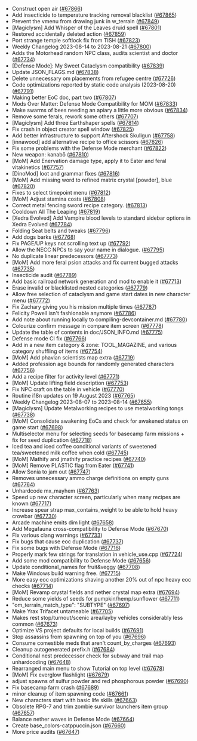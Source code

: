 * Construct open air ([#67866](https://github.com/CleverRaven/Cataclysm-DDA/pull/67866))
* Add insecticide to temperature tracking removal blacklist ([#67865](https://github.com/CleverRaven/Cataclysm-DDA/pull/67865))
* Prevent the vmenu from drawing junk in w_terrain ([#67849](https://github.com/CleverRaven/Cataclysm-DDA/pull/67849))
* [Magiclysm] Add Whisper of the Leaves druid spell ([#67801](https://github.com/CleverRaven/Cataclysm-DDA/pull/67801))
* Restored accidentally deleted action ([#67859](https://github.com/CleverRaven/Cataclysm-DDA/pull/67859))
* Port strange temple softlock fix from TISH ([#67823](https://github.com/CleverRaven/Cataclysm-DDA/pull/67823))
* Weekly Changelog 2023-08-14 to 2023-08-21 ([#67800](https://github.com/CleverRaven/Cataclysm-DDA/pull/67800))
* Adds the Motorhead random NPC class, audits scientist and doctor ([#67734](https://github.com/CleverRaven/Cataclysm-DDA/pull/67734))
* [Defense Mode]: My Sweet Cataclysm compatibility ([#67839](https://github.com/CleverRaven/Cataclysm-DDA/pull/67839))
* Update JSON_FLAGS.md ([#67838](https://github.com/CleverRaven/Cataclysm-DDA/pull/67838))
* Delete unnecessary om placements from refugee centre ([#67726](https://github.com/CleverRaven/Cataclysm-DDA/pull/67726))
* Code optimizations reported by static code analysis (2023-08-20) ([#67791](https://github.com/CleverRaven/Cataclysm-DDA/pull/67791))
* Making better EoC doc, part two ([#67807](https://github.com/CleverRaven/Cataclysm-DDA/pull/67807))
* Mods Over Matter: Defense Mode Compatibility for MOM ([#67833](https://github.com/CleverRaven/Cataclysm-DDA/pull/67833))
* Make swarms of bees needing an apiary a little more obvious ([#67834](https://github.com/CleverRaven/Cataclysm-DDA/pull/67834))
* Remove some ferals, rework some others ([#67707](https://github.com/CleverRaven/Cataclysm-DDA/pull/67707))
* [Magiclysm] Add three Earthshaper spells ([#67814](https://github.com/CleverRaven/Cataclysm-DDA/pull/67814))
* Fix crash in object creator spell window ([#67825](https://github.com/CleverRaven/Cataclysm-DDA/pull/67825))
* Add better infrastructure to support Aftershock Skullgun ([#67758](https://github.com/CleverRaven/Cataclysm-DDA/pull/67758))
* [innawood] add alternative recipe to office scissors ([#67826](https://github.com/CleverRaven/Cataclysm-DDA/pull/67826))
* Fix some problems with the Defense Mode merchant ([#67822](https://github.com/CleverRaven/Cataclysm-DDA/pull/67822))
* New weapon: kanabō ([#67810](https://github.com/CleverRaven/Cataclysm-DDA/pull/67810))
* [MoM] Add Enervation damage type, apply it to Eater and feral vitakinetics ([#67757](https://github.com/CleverRaven/Cataclysm-DDA/pull/67757))
* [DinoMod] loot and grammar fixes ([#67816](https://github.com/CleverRaven/Cataclysm-DDA/pull/67816))
* [MoM] Add missing word to refined matrix crystal [powder], blue ([#67820](https://github.com/CleverRaven/Cataclysm-DDA/pull/67820))
* Fixes to select timepoint menu ([#67812](https://github.com/CleverRaven/Cataclysm-DDA/pull/67812))
* [MoM] Adjust stamina costs ([#67808](https://github.com/CleverRaven/Cataclysm-DDA/pull/67808))
* Correct metal fencing sword recipe category. ([#67813](https://github.com/CleverRaven/Cataclysm-DDA/pull/67813))
* Cooldown All The Leaping ([#67819](https://github.com/CleverRaven/Cataclysm-DDA/pull/67819))
* [Xedra Evolved] Add Vampire blood levels to standard sidebar options in Xedra Evolved ([#67784](https://github.com/CleverRaven/Cataclysm-DDA/pull/67784))
* Folding Seat belts and tweaks ([#67796](https://github.com/CleverRaven/Cataclysm-DDA/pull/67796))
* Add dogs barks ([#67768](https://github.com/CleverRaven/Cataclysm-DDA/pull/67768))
* Fix PAGE/UP keys not scrolling text up ([#67792](https://github.com/CleverRaven/Cataclysm-DDA/pull/67792))
* Allow the NECC NPCs to say your name in dialogue. ([#67795](https://github.com/CleverRaven/Cataclysm-DDA/pull/67795))
* No duplicate linear predecessors ([#67773](https://github.com/CleverRaven/Cataclysm-DDA/pull/67773))
* [MoM] Add more feral psion attacks and fix current bugged attacks ([#67735](https://github.com/CleverRaven/Cataclysm-DDA/pull/67735))
* Insecticide audit ([#67789](https://github.com/CleverRaven/Cataclysm-DDA/pull/67789))
*  Add basic railroad network generation and mod to enable it ([#67713](https://github.com/CleverRaven/Cataclysm-DDA/pull/67713))
* Erase invalid or blacklisted nested categories ([#67779](https://github.com/CleverRaven/Cataclysm-DDA/pull/67779))
* Allow free selection of cataclysm and game start dates in new character menu ([#67772](https://github.com/CleverRaven/Cataclysm-DDA/pull/67772))
* Fix Zachary giving you his mission multiple times ([#67787](https://github.com/CleverRaven/Cataclysm-DDA/pull/67787))
* Felicity Powell isn't fashionable anymore ([#67786](https://github.com/CleverRaven/Cataclysm-DDA/pull/67786))
* Add note about running locally to compiling-devcontainer.md ([#67780](https://github.com/CleverRaven/Cataclysm-DDA/pull/67780))
* Colourize confirm message in compare item screen ([#67778](https://github.com/CleverRaven/Cataclysm-DDA/pull/67778))
* Update the table of contents in doc/JSON_INFO.md ([#67775](https://github.com/CleverRaven/Cataclysm-DDA/pull/67775))
* Defense mode CI fix ([#67766](https://github.com/CleverRaven/Cataclysm-DDA/pull/67766))
* Add in a new item category & zone: TOOL_MAGAZINE, and various category shuffling of items ([#67754](https://github.com/CleverRaven/Cataclysm-DDA/pull/67754))
* [MoM] Add phavian scientists map extra ([#67719](https://github.com/CleverRaven/Cataclysm-DDA/pull/67719))
* Added profession age bounds for randomly generated characters ([#67756](https://github.com/CleverRaven/Cataclysm-DDA/pull/67756))
* Add a recipe filter for activity level ([#67771](https://github.com/CleverRaven/Cataclysm-DDA/pull/67771))
* [MoM] Update lifting field description ([#67753](https://github.com/CleverRaven/Cataclysm-DDA/pull/67753))
* Fix NPC craft on the table in vehicle ([#67770](https://github.com/CleverRaven/Cataclysm-DDA/pull/67770))
* Routine i18n updates on 19 August 2023 ([#67765](https://github.com/CleverRaven/Cataclysm-DDA/pull/67765))
* Weekly Changelog 2023-08-07 to 2023-08-14 ([#67655](https://github.com/CleverRaven/Cataclysm-DDA/pull/67655))
* [Magiclysm] Update Metalworking recipes to use metalworking tongs ([#67738](https://github.com/CleverRaven/Cataclysm-DDA/pull/67738))
* [MoM] Consolidate awakening EoCs and check for awakened status on game start ([#67698](https://github.com/CleverRaven/Cataclysm-DDA/pull/67698))
* Multiselector menu for selecting seeds for basecamp farm missions + fix for seed duplication ([#67718](https://github.com/CleverRaven/Cataclysm-DDA/pull/67718))
* Iced tea and iced coffee conditional variants of sweetened tea/sweetened milk coffee when cold ([#67745](https://github.com/CleverRaven/Cataclysm-DDA/pull/67745))
* [MoM] Mathify and jmathify practice recipes ([#67740](https://github.com/CleverRaven/Cataclysm-DDA/pull/67740))
* [MoM] Remove PLASTIC flag from Eater ([#67741](https://github.com/CleverRaven/Cataclysm-DDA/pull/67741))
* Allow Sonia to jam out ([#67747](https://github.com/CleverRaven/Cataclysm-DDA/pull/67747))
* Removes unnecessary ammo charge definitions on empty guns ([#67764](https://github.com/CleverRaven/Cataclysm-DDA/pull/67764))
* Unhardcode mx_mayhem ([#67763](https://github.com/CleverRaven/Cataclysm-DDA/pull/67763))
* Speed up new character screen, particularly when many recipes are known ([#67717](https://github.com/CleverRaven/Cataclysm-DDA/pull/67717))
* Increase spear strap max_contains_weight to be able to hold heavy crowbar ([#67730](https://github.com/CleverRaven/Cataclysm-DDA/pull/67730))
* Arcade machine emits dim light ([#67658](https://github.com/CleverRaven/Cataclysm-DDA/pull/67658))
* Add Megafauna cross-compatibility to Defense Mode ([#67670](https://github.com/CleverRaven/Cataclysm-DDA/pull/67670))
* FIx various clang warnings ([#67733](https://github.com/CleverRaven/Cataclysm-DDA/pull/67733))
* Fix bugs that cause eoc duplication ([#67737](https://github.com/CleverRaven/Cataclysm-DDA/pull/67737))
* Fix some bugs with Defense Mode ([#67716](https://github.com/CleverRaven/Cataclysm-DDA/pull/67716))
* Properly mark few strings for translation in vehicle_use.cpp ([#67724](https://github.com/CleverRaven/Cataclysm-DDA/pull/67724))
* Add some mod compatibility to Defense Mode ([#67656](https://github.com/CleverRaven/Cataclysm-DDA/pull/67656))
* Update conditional_names for fruit&veggy ([#67708](https://github.com/CleverRaven/Cataclysm-DDA/pull/67708))
* Make Windows build warning free. ([#67715](https://github.com/CleverRaven/Cataclysm-DDA/pull/67715))
* More easy eoc optimizations shaving another 20% out of npc heavy eoc checks ([#67714](https://github.com/CleverRaven/Cataclysm-DDA/pull/67714))
* [MoM] Revamp crystal fields and nether crystal map extra ([#67694](https://github.com/CleverRaven/Cataclysm-DDA/pull/67694))
* Reduce some yields of seeds for pumpkin/hemp/sunflower ([#67711](https://github.com/CleverRaven/Cataclysm-DDA/pull/67711))
* "om_terrain_match_type": "SUBTYPE" ([#67697](https://github.com/CleverRaven/Cataclysm-DDA/pull/67697))
* Make Yrax Trifacet untameable ([#67705](https://github.com/CleverRaven/Cataclysm-DDA/pull/67705))
* Makes rest stop/turnout/scenic area/layby vehicles considerably less common ([#67673](https://github.com/CleverRaven/Cataclysm-DDA/pull/67673))
* Optimize VS project defaults for local builds ([#67691](https://github.com/CleverRaven/Cataclysm-DDA/pull/67691))
* Stop assassins from spawning on top of you ([#67696](https://github.com/CleverRaven/Cataclysm-DDA/pull/67696))
* Consume comestible meds that aren't count_by_charges ([#67693](https://github.com/CleverRaven/Cataclysm-DDA/pull/67693))
* Cleanup autogenerated prefix.h ([#67684](https://github.com/CleverRaven/Cataclysm-DDA/pull/67684))
* Conditional nest predecessor check for subway and trail map unhardcoding ([#67648](https://github.com/CleverRaven/Cataclysm-DDA/pull/67648))
* Rearranged main menu to show Tutorial on top level ([#67678](https://github.com/CleverRaven/Cataclysm-DDA/pull/67678))
* [MoM] Fix everglow flashlight ([#67679](https://github.com/CleverRaven/Cataclysm-DDA/pull/67679))
* adjust spawns of sulfur powder and red phosphorous powder ([#67690](https://github.com/CleverRaven/Cataclysm-DDA/pull/67690))
* Fix basecamp farm crash ([#67689](https://github.com/CleverRaven/Cataclysm-DDA/pull/67689))
* minor cleanup of item spawning code ([#67661](https://github.com/CleverRaven/Cataclysm-DDA/pull/67661))
* New characters start with basic life skills ([#67663](https://github.com/CleverRaven/Cataclysm-DDA/pull/67663))
* Obsolete RPG-7 and trim zombie survivor launchers item group ([#67657](https://github.com/CleverRaven/Cataclysm-DDA/pull/67657))
* Balance nether waves in Defense Mode ([#67664](https://github.com/CleverRaven/Cataclysm-DDA/pull/67664))
* Create base_colors-catppuccin.json ([#67660](https://github.com/CleverRaven/Cataclysm-DDA/pull/67660))
* More price audits ([#67647](https://github.com/CleverRaven/Cataclysm-DDA/pull/67647))
